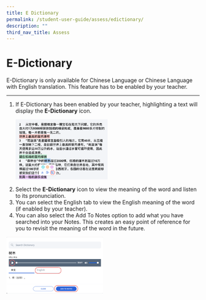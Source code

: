 ```yaml
---
title: E Dictionary
permalink: /student-user-guide/assess/edictionary/
description: ""
third_nav_title: Assess
---
```

<h1 id="e-dictionary">E-Dictionary</h1>
<p>E-Dictionary is only available for Chinese Language or Chinese Language with English translation. This feature has to be enabled by your teacher.</p>
<hr>
<ol>
<li>If E-Dictionary has been enabled by your teacher, highlighting a text will display the <strong>E-Dictionary</strong> icon.</li>
<p><img style="width: 50%;" src="/images/1Student/As-EDict.png"></p>
<li>Select the <strong>E-Dictionary</strong> icon to view the meaning of the word and listen to its pronunciation. </li>
<li>You can select the English tab to view the English meaning of the word (if enabled by your teacher).</li>
<li>You can also select the Add To Notes option to add what you have searched into your Notes. This creates an easy point of reference for you to revisit the meaning of the word in the future.</li>
</ol>
<img style="width: 50%;" src="/images/1Student/As-EDict1.png">